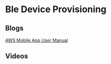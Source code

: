 # Ble Device Provisioning

## Blogs
[AWS Mobile App User Manual](https://buildstorm.com/blog/mobile-app-user-manual/)

## Videos


